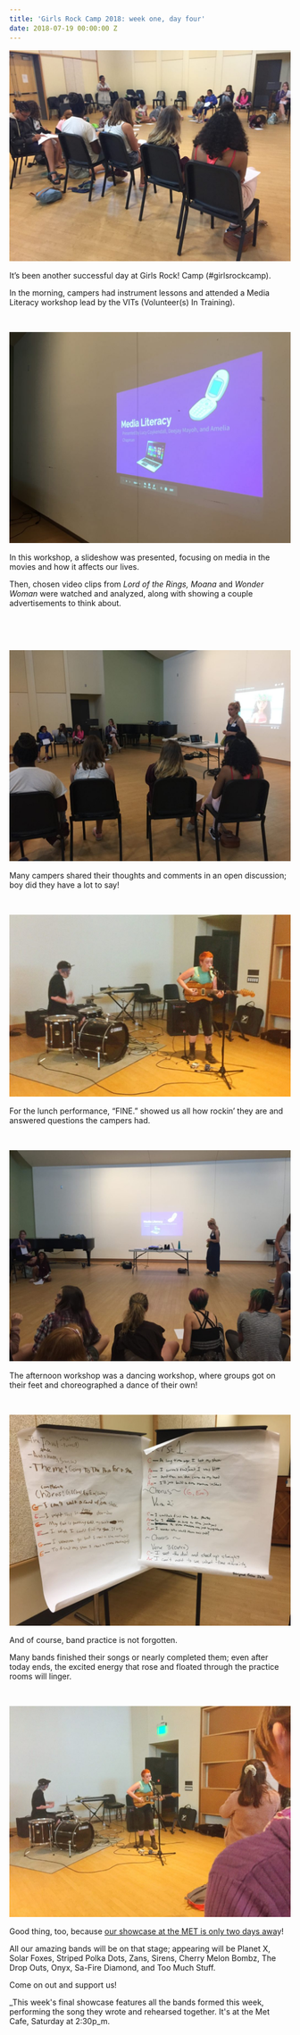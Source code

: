 ```yaml
---
title: 'Girls Rock Camp 2018: week one, day four'
date: 2018-07-19 00:00:00 Z
---
```


[![](images/IMG_4185-1024x768.jpg)](http://girlsrockri.org/wp-content/uploads/2018/07/IMG_4185.jpg)

It’s been another successful day at Girls Rock! Camp (#girlsrockcamp).

In the morning, campers had instrument lessons and attended a Media Literacy workshop lead by the VITs (Volunteer(s) In Training).

 

[![](images/IMG_4188-1024x768.jpg)](http://girlsrockri.org/wp-content/uploads/2018/07/IMG_4188.jpg)

In this workshop, a slideshow was presented, focusing on media in the movies and how it affects our lives.

Then, chosen video clips from _Lord of the Rings, Moana_ and _Wonder Woman_ were watched and analyzed, along with showing a couple advertisements to think about.

 

 

[![](images/IMG_4186-1024x768.jpg)](http://girlsrockri.org/wp-content/uploads/2018/07/IMG_4186.jpg)

Many campers shared their thoughts and comments in an open discussion; boy did they have a lot to say!

 

[![](images/IMG_4196-1024x664.jpg)](http://girlsrockri.org/wp-content/uploads/2018/07/IMG_4196.jpg)

For the lunch performance, “FINE.” showed us all how rockin’ they are and answered questions the campers had.

 

[![](images/IMG_4189-1024x768.jpg)](http://girlsrockri.org/wp-content/uploads/2018/07/IMG_4189.jpg)

The afternoon workshop was a dancing workshop, where groups got on their feet and choreographed a dance of their own!

 

[![](images/IMG_4195-1024x768.jpg)](http://girlsrockri.org/wp-content/uploads/2018/07/IMG_4195.jpg)

And of course, band practice is not forgotten.

Many bands finished their songs or nearly completed them; even after today ends, the excited energy that rose and floated through the practice rooms will linger.

 

![](images/IMG_4197-1024x768.jpg)

Good thing, too, because [our showcase at the MET is only two days awa](https://www.facebook.com/events/1843312269025340/)y!

All our amazing bands will be on that stage; appearing will be Planet X, Solar Foxes, Striped Polka Dots, Zans, Sirens, Cherry Melon Bombz, The Drop Outs, Onyx, Sa-Fire Diamond, and Too Much Stuff.

Come on out and support us!

_This week's final showcase features all the bands formed this week, performing the song they wrote and rehearsed together. It's at the Met Cafe, Saturday at 2:30p_m.
